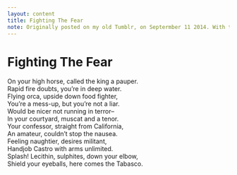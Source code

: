 ```yaml
---
layout: content
title: Fighting The Fear
note: Originally posted on my old Tumblr, on Septermber 11 2014. With the following backstory: “I wrote this as an experiment with patterns of word breaks and assonance, inspired by reading about that kind of thing in the Theory of Literature course I’m doing online at the moment.  I think the poem’s turned out to be about anxiety."
---
```


# Fighting The Fear

On your high horse, called the king a pauper.  
Rapid fire doubts, you’re in deep water.  
Flying orca, upside down food fighter,  
You’re a mess-up, but you’re not a liar.  
Would be nicer not running in terror–  
In your courtyard, muscat and a tenor.  
Your confessor, straight from California,  
An amateur, couldn’t stop the nausea.  
Feeling naughtier, desires militant,  
Handjob Castro with arms unlimited.  
Splash\! Lecithin, sulphites, down your elbow,  
Shield your eyeballs, here comes the Tabasco.
